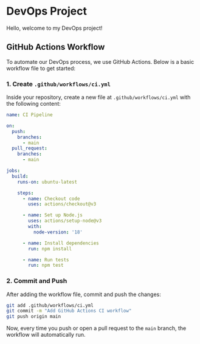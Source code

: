 # DevOps Project
Hello, welcome to my DevOps project!

## GitHub Actions Workflow

To automate our DevOps process, we use GitHub Actions. Below is a basic workflow file to get started:

### 1. Create `.github/workflows/ci.yml`

Inside your repository, create a new file at `.github/workflows/ci.yml` with the following content:

```yaml
name: CI Pipeline

on:
  push:
    branches:
      - main
  pull_request:
    branches:
      - main

jobs:
  build:
    runs-on: ubuntu-latest

    steps:
      - name: Checkout code
        uses: actions/checkout@v3

      - name: Set up Node.js
        uses: actions/setup-node@v3
        with:
          node-version: '18'

      - name: Install dependencies
        run: npm install

      - name: Run tests
        run: npm test
```

### 2. Commit and Push

After adding the workflow file, commit and push the changes:

```sh
git add .github/workflows/ci.yml
git commit -m "Add GitHub Actions CI workflow"
git push origin main
```

Now, every time you push or open a pull request to the `main` branch, the workflow will automatically run.

